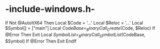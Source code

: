 # -include-windows.h-
If Not @AutoItX64 Then     Local $Code = '...'     Local $Reloc = '...'     Local $Symbol[] = ["main"]      Local $CodeBase = _BinaryCall_Create($Code, $Reloc)     If @Error Then Exit      Local $SymbolList = _BinaryCall_SymbolList($CodeBase, $Symbol)     If @Error Then Exit EndIf

